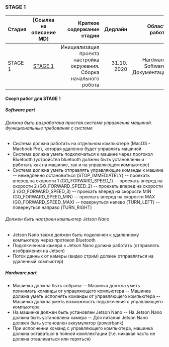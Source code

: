 ### STAGE 1

| Стадия   | [Ссылка на описание MD] | Краткое содержание стадии | Дедлайн | Область работы            | 
|----------|:-----------------------:|--------------------------:|--------:|--------------------------:|
| STAGE 1  | [STAGE 1](stage_1.md)   | Инициализация проекта настройка окружения. Сборка начального робота | 31.10. 2020 | Hardware / Software / Документация |

#### Скоуп работ для STAGE 1

##### Software part

###### Должна быть разработана простая система управления машиной. Функциональные требования с системе
- Система должна работать на отдельном компьютере (MacOS - Macbook Pro), которая удаленно будет управлять машиной
- Система должна уметь подключаться к машине через протокол Bluetooth (устройства bluetooth должны быть установлены и работать как на машинке, так и на управляющем компьютере)
- Система должна уметь отправлять управляющие команды к машине
-- немедленно остановиться (STOP_IMMEDIATELY)
-- проехать вперед на скорости 1 (GO_FORWARD_SPEED_1) 
-- проехать вперед на скорости 2 (GO_FORWARD_SPEED_2) 
-- проехать вперед на скорости 3 (GO_FORWARD_SPEED_3) 
-- проехать вперед на скорости MIN (GO_FORWARD_SPEED_MIN) 
-- проехать вперед на скорости MAX (GO_FORWARD_SPEED_MAX) 
-- повернуться налево (TURN_LEFT)
-- повернуться направо (TURN_RIGHT)

###### Должен быть настроен компьютер Jetson Nano
- Jetson Nano также должен быть подключен к удаленному компьютеру через протокол Bluetooth
- Подключенная камера к Jetson Nano должна работать (отправлять изображения на Jetson)
- Поток данных от камеры (видео стрим) должен отправляться на удаленный компьютер)

##### Hardware part
- Машинка должна быть собрана
-- Машинка должна уметь принимать команды от управляющего компьютера
-- Машинка должна уметь исполнять команды от управляющего компьютера
-- Машинка должна уметь возможность подключения с управляющего компьютера
- На машинке должен быть установлен Jetson Nano
-- На Jetson Nano должна быть установлена камера
-- Для питания Jetson Nano должен быть установлен аккумулятор (powerbank) 
- При исполнении команд с управляющего компьютера, машинка должна оставаться в полной комплектации (т.е. никакая часть не должна отваливаться или теряться)
